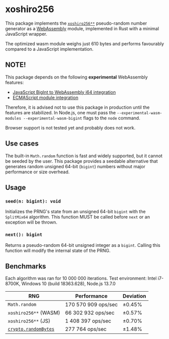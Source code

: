 # xoshiro256

This package implements the [`xoshiro256**`][xoshiro256] pseudo-random number generator as a [WebAssembly][wasm] module, implemented in Rust with a minimal JavaScript wrapper.

The optimized wasm module weighs just 610 bytes and performs favourably compared to a JavaScript implementation.

## NOTE!

This package depends on the following **experimental** WebAssembly features:

* [JavaScript BigInt to WebAssembly i64 integration][wasm-i64-feature]
* [ECMAScript module integration][wasm-esm-feature]

Therefore, it is advised not to use this package in production until the features are stabilized.
In Node.js, one must pass the `--experimental-wasm-modules --experimental-wasm-bigint` flags to the `node` command.

Browser support is not tested yet and probably does not work.

## Use cases

The built-in `Math.random` function is fast and widely supported, but it cannot be seeded by the user. This package provides a seedable alternative that generates random unsigned 64-bit (`bigint`) numbers without major performance or size overhead.

## Usage

### `seed(n: bigint): void`

Initializes the PRNG's state from an unsigned 64-bit `bigint` with the `SplitMix64` algorithm.
This function MUST be called before `next` or an exception will be thrown.

### `next(): bigint`

Returns a pseudo-random 64-bit unsigned integer as a `bigint`.
Calling this function will modify the internal state of the PRNG.

## Benchmarks

Each algorithm was ran for 10 000 000 iterations.
Test environment: Intel i7-8700K, Windows 10 (build 18363.628), Node.js 13.7.0

| RNG | Performance | Deviation | 
| --- | ----------- | --------- |
| `Math.random` | 170 570 909 ops/sec | ±0.45% |
| `xoshiro256**` (WASM) | 66 302 932 ops/sec | ±0.57% |
| `xoshiro256**` (JS) | 1 408 397 ops/sec | ±0.70% |
| [`crypto.randomBytes`][node1] | 277 764 ops/sec | ±1.48% |

[xoshiro256]: http://prng.di.unimi.it/
[wasm]: https://webassembly.org/
[node1]: https://nodejs.org/api/crypto.html#crypto_crypto_randombytes_size_callback
[wasm-i64-feature]: https://github.com/WebAssembly/proposals/issues/7
[wasm-esm-feature]: https://github.com/WebAssembly/proposals/issues/12